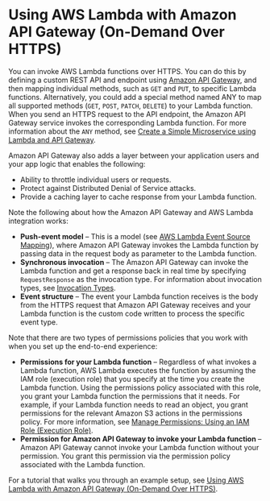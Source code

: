 # Using AWS Lambda with Amazon API Gateway \(On\-Demand Over HTTPS\)<a name="with-on-demand-https"></a>

You can invoke AWS Lambda functions over HTTPS\. You can do this by defining a custom REST API and endpoint using [Amazon API Gateway](https://aws.amazon.com/api-gateway/), and then mapping individual methods, such as `GET` and `PUT`, to specific Lambda functions\. Alternatively, you could add a special method named ANY to map all supported methods \(`GET`, `POST`, `PATCH`, `DELETE`\) to your Lambda function\. When you send an HTTPS request to the API endpoint, the Amazon API Gateway service invokes the corresponding Lambda function\. For more information about the `ANY` method, see [Create a Simple Microservice using Lambda and API Gateway](with-on-demand-https-example-configure-event-source_1.md)\.

 Amazon API Gateway also adds a layer between your application users and your app logic that enables the following: 
+ Ability to throttle individual users or requests\. 
+ Protect against Distributed Denial of Service attacks\.
+ Provide a caching layer to cache response from your Lambda function\. 

Note the following about how the Amazon API Gateway and AWS Lambda integration works:
+ **Push\-event model** – This is a model \(see [AWS Lambda Event Source Mapping](intro-invocation-modes.md)\), where Amazon API Gateway invokes the Lambda function by passing data in the request body as parameter to the Lambda function\. 
+ **Synchronous invocation** – The Amazon API Gateway can invoke the Lambda function and get a response back in real time by specifying `RequestResponse` as the invocation type\. For information about invocation types, see [Invocation Types](invocation-options.md)\. 
+ **Event structure** – The event your Lambda function receives is the body from the HTTPS request that Amazon API Gateway receives and your Lambda function is the custom code written to process the specific event type\. 

Note that there are two types of permissions policies that you work with when you set up the end\-to\-end experience:
+ **Permissions for your Lambda function** – Regardless of what invokes a Lambda function, AWS Lambda executes the function by assuming the IAM role \(execution role\) that you specify at the time you create the Lambda function\. Using the permissions policy associated with this role, you grant your Lambda function the permissions that it needs\. For example, if your Lambda function needs to read an object, you grant permissions for the relevant Amazon S3 actions in the permissions policy\. For more information, see [Manage Permissions: Using an IAM Role \(Execution Role\)](intro-permission-model.md#lambda-intro-execution-role)\.
+ **Permission for Amazon API Gateway to invoke your Lambda function** – Amazon API Gateway cannot invoke your Lambda function without your permission\. You grant this permission via the permission policy associated with the Lambda function\.

For a tutorial that walks you through an example setup, see [Using AWS Lambda with Amazon API Gateway \(On\-Demand Over HTTPS\)](with-on-demand-https-example.md)\.